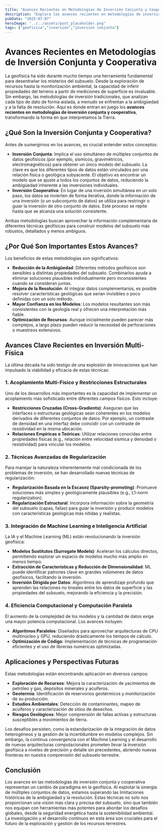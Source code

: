 ```yaml
---
title: "Avances Recientes en Metodologías de Inversión Conjunta y Cooperativa"
description: "Explora los avances recientes en metodologías de inversión conjunta y cooperativa en geofísica, destacando cómo estas técnicas mejoran la comprensión del subsuelo al integrar múltiples conjuntos de datos y reducir la ambigüedad."
pubDate: "2025-07-07"
heroImage: "../../assets/post_placeholder.png"
tags: ["geofisica","inversion","inversion conjunta"]
---
```



# Avances Recientes en Metodologías de Inversión Conjunta y Cooperativa

La geofísica ha sido durante mucho tiempo una herramienta fundamental para desentrañar los misterios del subsuelo. Desde la exploración de recursos hasta la monitorización ambiental, la capacidad de inferir propiedades del terreno a partir de mediciones de superficie es invaluable. Sin embargo, las metodologías de inversión tradicionales, que analizan cada tipo de dato de forma aislada, a menudo se enfrentan a la ambigüedad y a la falta de resolución. Aquí es donde entran en juego los **avances recientes en metodologías de inversión conjunta y cooperativa**, transformando la forma en que interpretamos la Tierra.

## ¿Qué Son la Inversión Conjunta y Cooperativa?

Antes de sumergirnos en los avances, es crucial entender estos conceptos:

*   **Inversión Conjunta**: Implica el uso simultáneo de múltiples conjuntos de datos geofísicos (por ejemplo, sísmicos, gravimétricos, electromagnéticos) para obtener un único modelo del subsuelo. La clave es que los diferentes tipos de datos están vinculados por una relación física o geológica subyacente. El objetivo es encontrar un modelo que se ajuste a todos los conjuntos de datos, reduciendo la ambigüedad inherente a las inversiones individuales.
*   **Inversión Cooperativa**: En lugar de una inversión simultánea en un solo paso, los datos se invierten de forma iterativa, donde la información de una inversión (o un subconjunto de datos) se utiliza para restringir o guiar la inversión de otro conjunto de datos. Este proceso se repite hasta que se alcanza una solución consistente.

Ambas metodologías buscan aprovechar la información complementaria de diferentes técnicas geofísicas para construir modelos del subsuelo más robustos, detallados y menos ambiguos.

## ¿Por Qué Son Importantes Estos Avances?

Los beneficios de estas metodologías son significativos:

*   **Reducción de la Ambigüedad**: Diferentes métodos geofísicos son sensibles a distintas propiedades del subsuelo. Combinarlos ayuda a eliminar soluciones plausibles individualmente pero inconsistentes cuando se consideran juntas.
*   **Mejora de la Resolución**: Al integrar datos complementarios, es posible resolver características geológicas que serían invisibles o poco definidas con un solo método.
*   **Mayor Confianza en los Modelos**: Los modelos resultantes son más consistentes con la geología real y ofrecen una interpretación más fiable.
*   **Optimización de Recursos**: Aunque inicialmente pueden parecer más complejos, a largo plazo pueden reducir la necesidad de perforaciones o muestreos extensivos.

## Avances Clave Recientes en Inversión Multi-Física

La última década ha sido testigo de una explosión de innovaciones que han impulsado la viabilidad y eficacia de estas técnicas:

### 1. Acoplamiento Multi-Físico y Restricciones Estructurales

Uno de los desarrollos más importantes es la capacidad de implementar un acoplamiento más sofisticado entre diferentes campos físicos. Esto incluye:

*   **Restricciones Cruzadas (Cross-Gradients)**: Aseguran que las interfaces o estructuras geológicas sean coherentes en los modelos derivados de diferentes conjuntos de datos. Por ejemplo, un contraste de densidad en una interfaz debe coincidir con un contraste de resistividad en la misma ubicación.
*   **Relaciones Empíricas o Teóricas**: Utilizar relaciones conocidas entre propiedades físicas (e.g., relación entre velocidad sísmica y densidad o resistividad) para vincular los modelos.

### 2. Técnicas Avanzadas de Regularización

Para manejar la naturaleza inherentemente mal condicionada de los problemas de inversión, se han desarrollado nuevas técnicas de regularización:

*   **Regularización Basada en la Escasez (Sparsity-promoting)**: Promueve soluciones más simples y geológicamente plausibles (e.g., L1-norm regularization).
*   **Regularización Estructural**: Incorpora información sobre la geometría del subsuelo (capas, fallas) para guiar la inversión y producir modelos con características geológicas más nítidas y realistas.

### 3. Integración de Machine Learning e Inteligencia Artificial

La IA y el Machine Learning (ML) están revolucionando la inversión geofísica:

*   **Modelos Sustitutos (Surrogate Models)**: Aceleran los cálculos directos, permitiendo explorar un espacio de modelos mucho más amplio en menos tiempo.
*   **Extracción de Características y Reducción de Dimensionalidad**: ML puede identificar patrones clave en grandes volúmenes de datos geofísicos, facilitando la inversión.
*   **Inversión Dirigida por Datos**: Algoritmos de aprendizaje profundo que aprenden las relaciones no lineales entre los datos de superficie y las propiedades del subsuelo, mejorando la eficiencia y la precisión.

### 4. Eficiencia Computacional y Computación Paralela

El aumento de la complejidad de los modelos y la cantidad de datos exige una mayor potencia computacional. Los avances incluyen:

*   **Algoritmos Paralelos**: Diseñados para aprovechar arquitecturas de CPU multinúcleo y GPU, reduciendo drásticamente los tiempos de cálculo.
*   **Optimización de Código**: Implementación de técnicas de programación eficientes y el uso de librerías numéricas optimizadas.

## Aplicaciones y Perspectivas Futuras

Estas metodologías están encontrando aplicación en diversos campos:

*   **Exploración de Recursos**: Mejora la caracterización de yacimientos de petróleo y gas, depósitos minerales y acuíferos.
*   **Geotermia**: Identificación de reservorios geotérmicos y monitorización de su producción.
*   **Estudios Ambientales**: Detección de contaminantes, mapeo de acuíferos y caracterización de sitios de desechos.
*   **Riesgos Geológicos**: Mejor comprensión de fallas activas y estructuras susceptibles a movimientos de tierra.

Los desafíos persisten, como la estandarización de la integración de datos heterogéneos y la gestión de la incertidumbre en modelos complejos. Sin embargo, la continua convergencia con el Machine Learning y el desarrollo de nuevas arquitecturas computacionales prometen llevar la inversión geofísica a niveles de precisión y detalle sin precedentes, abriendo nuevas fronteras en nuestra comprensión del subsuelo terrestre.

## Conclusión

Los avances en las metodologías de inversión conjunta y cooperativa representan un cambio de paradigma en la geofísica. Al explotar la sinergia de múltiples conjuntos de datos, estamos superando las limitaciones históricas de la ambigüedad y la resolución. Estas técnicas no solo nos proporcionan una visión más clara y precisa del subsuelo, sino que también nos equipan con herramientas más potentes para abordar los desafíos globales, desde la seguridad energética hasta la sostenibilidad ambiental. La investigación y el desarrollo continuos en esta área son cruciales para el futuro de la exploración y gestión de los recursos terrestres.

